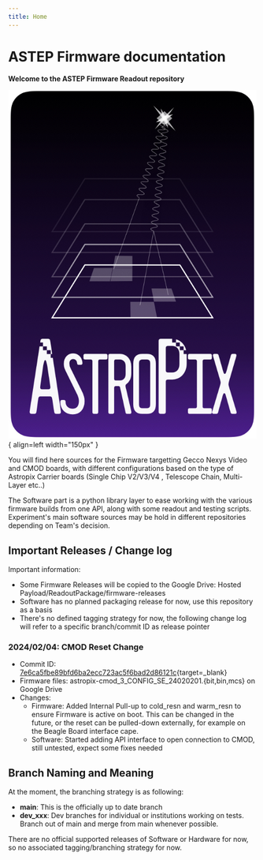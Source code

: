 ```yaml
---
title: Home
---
```


# ASTEP Firmware documentation


**Welcome to the ASTEP Firmware Readout repository**

![Astropix Logo](./astropix_main_logo.jpeg){ align=left width="150px" }

You will find here sources for the Firmware targetting Gecco Nexys Video and CMOD boards, with different configurations based on the type of Astropix Carrier boards (Single Chip V2/V3/V4 , Telescope Chain, Multi-Layer etc..)

The Software part is a python library layer to ease working with the various firmware builds from one API, along with some readout and testing scripts. Experiment's main software sources may be hold in different repositories depending on Team's decision. 


## Important Releases / Change log

Important information: 

- Some Firmware Releases will be copied to the Google Drive: Hosted Payload/ReadoutPackage/firmware-releases
- Software has no planned packaging release for now, use this repository as a basis  
- There's no defined tagging strategy for now, the following change log will refer to a specific branch/commit ID as release pointer


### 2024/02/04: CMOD Reset Change 

- Commit ID: [7e6ca5fbe89bfd6ba2ecc723ac5f6bad2d86121c](https://github.com/AstroPix/astep-fw/commit/7e6ca5fbe89bfd6ba2ecc723ac5f6bad2d86121c){target=_blank}
- Firmware files: astropix-cmod_3_CONFIG_SE_24020201.{bit,bin,mcs} on Google Drive
- Changes:
    - Firmware: Added Internal Pull-up to cold_resn and warm_resn to ensure Firmware is active on boot. This can be changed in the future, or the reset can be pulled-down externally, for example on the Beagle Board interface cape.
    - Software: Started adding API interface to open connection to CMOD, still untested, expect some fixes needed


## Branch Naming and Meaning


At the moment, the branching strategy is as following: 

- **main**: This is the officially up to date branch 
- **dev_xxx**: Dev branches for individual or institutions working on tests. Branch out of main and merge from main whenever possible.

There are no official supported releases of Software or Hardware for now, so no associated tagging/branching strategy for now.
